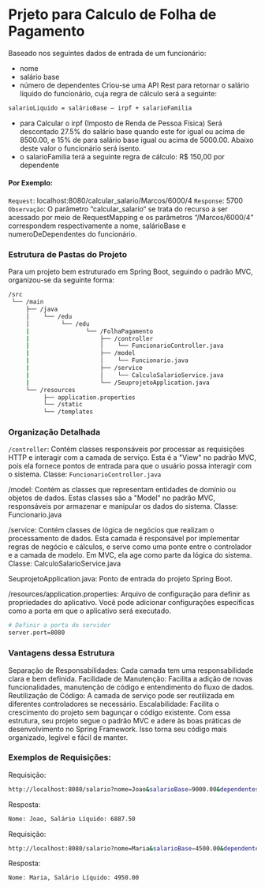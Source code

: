 # Prjeto para Calculo de Folha de Pagamento

Baseado nos seguintes dados de entrada de um funcionário:
- nome
- salário base
- número de dependentes
Criou-se uma API Rest para retornar o salário líquido do funcionário, cuja regra de cálculo será a seguinte:
``` bash 
salarioLiquido = salárioBase – irpf + salarioFamilia
``` 
- para Calcular o irpf (Imposto de Renda de Pessoa Física)
Será descontado 27.5% do salário base quando este for igual ou acima de 8500.00, e
15% de para salário base igual ou acima de 5000.00. Abaixo deste valor o funcionário será isento.
- o salarioFamilia terá a seguinte regra de cálculo:
R$ 150,00 por dependente

#### Por Exemplo:
`Request`: localhost:8080/calcular_salario/Marcos/6000/4
`Response`: 5700
`Observação`: O parâmetro “calcular_salario“ se trata do recurso a ser acessado por meio de RequestMapping e os parâmetros “/Marcos/6000/4” correspondem respectivamente a nome, salárioBase e numeroDeDependentes do funcionário.

### Estrutura de Pastas do Projeto
Para um projeto bem estruturado em Spring Boot, seguindo o padrão MVC, organizou-se da seguinte forma:

```bash
/src
 └── /main
     ├── /java
     │    └── /edu
     │         └── /edu
     |                └── /FolhaPagamento
     |                    ├── /controller
     |                    │    └── FuncionarioController.java
     |                    ├── /model
     |                    │    └── Funcionario.java
     |                    ├── /service
     |                    │    └── CalculoSalarioService.java
     |                    └── /SeuprojetoApplication.java
     └── /resources
          ├── application.properties
          └── /static
          └── /templates
``` 

### Organização Detalhada
`/controller`: Contém classes responsáveis por processar as requisições HTTP e interagir com a camada de serviço. Esta é a "View" no padrão MVC, pois ela fornece pontos de entrada para que o usuário possa interagir com o sistema.
Classe: `FuncionarioController.java`

/model: Contém as classes que representam entidades de domínio ou objetos de dados. Estas classes são a "Model" no padrão MVC, responsáveis por armazenar e manipular os dados do sistema.
Classe: Funcionario.java

/service: Contém classes de lógica de negócios que realizam o processamento de dados. Esta camada é responsável por implementar regras de negócio e cálculos, e serve como uma ponte entre o controlador e a camada de modelo. Em MVC, ela age como parte da lógica do sistema.
Classe: CalculoSalarioService.java

SeuprojetoApplication.java: Ponto de entrada do projeto Spring Boot.

/resources/application.properties: Arquivo de configuração para definir as propriedades do aplicativo. Você pode adicionar configurações específicas como a porta em que o aplicativo será executado.

```bash 
# Definir a porta do servidor
server.port=8080
``` 
### Vantagens dessa Estrutura
Separação de Responsabilidades: Cada camada tem uma responsabilidade clara e bem definida.
Facilidade de Manutenção: Facilita a adição de novas funcionalidades, manutenção de código e entendimento do fluxo de dados.
Reutilização de Código: A camada de serviço pode ser reutilizada em diferentes controladores se necessário.
Escalabilidade: Facilita o crescimento do projeto sem bagunçar o código existente.
Com essa estrutura, seu projeto segue o padrão MVC e adere às boas práticas de desenvolvimento no Spring Framework. Isso torna seu código mais organizado, legível e fácil de manter.


### Exemplos de Requisições:
Requisição:
```bash 
http://localhost:8080/salario?nome=Joao&salarioBase=9000.00&dependentes=2
``` 
Resposta:

```bash 
Nome: Joao, Salário Líquido: 6887.50
```
Requisição:
```bash 
http://localhost:8080/salario?nome=Maria&salarioBase=4500.00&dependentes=3

``` 
Resposta:

```bash 
Nome: Maria, Salário Líquido: 4950.00

```
